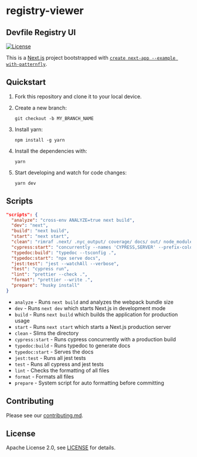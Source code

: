 # registry-viewer

## Devfile Registry UI

[![License](https://img.shields.io/badge/License-Apache_2.0-blue.svg)](LICENSE)

This is a [Next.js](https://nextjs.org/) project bootstrapped with [`create next-app --example with-patternfly`](https://github.com/vercel/next.js/tree/canary/examples/with-patternfly).

## Quickstart

1. Fork this repository and clone it to your local device.

1. Create a new branch:
   ```
   git checkout -b MY_BRANCH_NAME
   ```
1. Install yarn:
   ```
   npm install -g yarn
   ```
1. Install the dependencies with:
   ```
   yarn
   ```
1. Start developing and watch for code changes:
   ```
   yarn dev
   ```

## Scripts

```json
"scripts": {
  "analyze": "cross-env ANALYZE=true next build",
  "dev": "next",
  "build": "next build",
  "start": "next start",
  "clean": "rimraf .next/ .nyc_output/ coverage/ docs/ out/ node_modules/",
  "cypress:start": "concurrently --names 'CYPRESS,SERVER' --prefix-colors 'yellow,blue' \"yarn cypress open\" \"yarn build && yarn start\"",
  "typedoc:build": "typedoc --tsconfig .",
  "typedoc:start": "npx serve docs",
  "jest:test": "jest --watchAll --verbose",
  "test": "cypress run",
  "lint": "prettier --check .",
  "format": "prettier --write .",
  "prepare": "husky install"
}
```

- `analyze` - Runs `next build` and analyzes the webpack bundle size
- `dev` - Runs `next dev` which starts Next.js in development mode
- `build` - Runs `next build` which builds the application for production usage
- `start` - Runs `next start` which starts a Next.js production server
- `clean` - Slims the directory
- `cypress:start` - Runs cypress concurrently with a production build
- `typedoc:build` - Runs typedoc to generate docs
- `typedoc:start` - Serves the docs
- `jest:test` - Runs all jest tests
- `test` - Runs all cypress and jest tests
- `lint` - Checks the formatting of all files
- `format` - Formats all files
- `prepare` - System script for auto formatting before committing

## Contributing

Please see our [contributing.md](https://github.com/devfile/registry-viewer/blob/main/CONTRIBUTING.md).

## License

Apache License 2.0, see [LICENSE](https://github.com/devfile/registry-viewer/blob/main/LICENSE) for details.